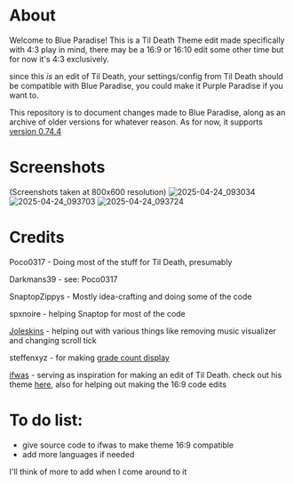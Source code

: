 # About
Welcome to Blue Paradise!
This is a Til Death Theme edit made specifically with 4:3 play in mind, there may be a 16:9 or 16:10 edit some other time but for now it's 4:3 exclusively.

since this *is* an edit of Til Death, your settings/config from Til Death should be compatible with Blue Paradise, you could make it Purple Paradise if you want to.

This repository is to document changes made to Blue Paradise, along as an archive of older versions for whatever reason.
As for now, it supports [version 0.74.4](https://github.com/etternagame/etterna/releases/tag/v0.74.4)
# Screenshots
(Screenshots taken at 800x600 resolution)
![2025-04-24_093034](https://github.com/user-attachments/assets/00f0d766-c324-4df8-918f-3ab43701d9a1)
![2025-04-24_093703](https://github.com/user-attachments/assets/9bc37edd-3cb9-4ec8-a4d1-d16cf219d0a5)
![2025-04-24_093724](https://github.com/user-attachments/assets/13153fc1-b6e9-42d5-8840-ebee28d6d61f)
# Credits
Poco0317 - Doing most of the stuff for Til Death, presumably

Darkmans39 - see: Poco0317

SnaptopZippys - Mostly idea-crafting and doing some of the code

spxnoire - helping Snaptop for most of the code

[Joleskins](https://github.com/joleskins) - helping out with various things like removing music visualizer and changing scroll tick

steffenxyz - for making [grade count display](https://community.etternaonline.com/t/til-death-grade-count-display/499)

[ifwas](https://github.com/ifwas) - serving as inspiration for making an edit of Til Death. check out his theme [here](https://github.com/ifwas/unreadable-rain), also for helping out making the 16:9 code edits
# To do list:
- give source code to ifwas to make theme 16:9 compatible
- add more languages if needed

I'll think of more to add when I come around to it
